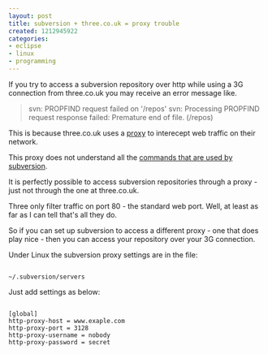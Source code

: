 ```yaml
---
layout: post
title: subversion + three.co.uk = proxy trouble
created: 1212945922
categories:
- eclipse
- linux
- programming
---
```

If you try to access a subversion repository over http while using a 3G connection from three.co.uk you may receive an error message like.

<blockquote>
svn: PROPFIND request failed on '/repos'
svn: Processing PROPFIND request response failed: Premature end of file. (/repos) 
</blockquote>

This is because three.co.uk uses a <a href="http://en.wikipedia.org/wiki/Proxy_server#Intercepting_proxy_server">proxy</a> to interecept web traffic on their network.

This proxy does not understand all the <a href="http://subversion.tigris.org/faq.html#proxy">commands that are used by subversion</a>.

It is perfectly possible to access subversion repositories through a proxy - just not through the one at three.co.uk.

Three only filter traffic on port 80 - the standard web port. Well, at least as far as I can tell that's all they do.

So if you can set up subversion to access a different proxy - one that does play nice - then you can access your repository over your 3G connection.

Under Linux the subversion proxy settings are in the file: 

<code>
~/.subversion/servers
</code>

Just add settings as below:

<code>
[global]
http-proxy-host = www.exaple.com
http-proxy-port = 3128
http-proxy-username = nobody
http-proxy-password = secret
</code>


